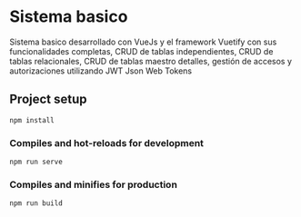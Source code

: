 # Sistema basico

Sistema basico desarrollado con VueJs y el framework Vuetify con sus funcionalidades completas, CRUD de tablas independientes, CRUD de tablas relacionales, CRUD de tablas maestro detalles, gestión de accesos y autorizaciones utilizando JWT Json Web Tokens

## Project setup
```
npm install
```

### Compiles and hot-reloads for development
```
npm run serve
```

### Compiles and minifies for production
```
npm run build
```
